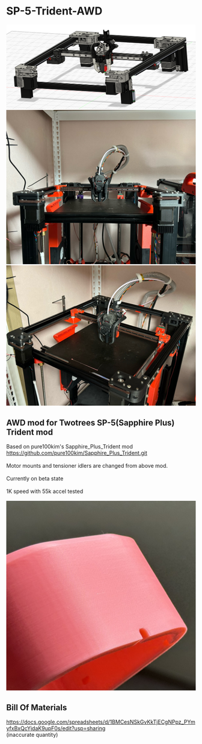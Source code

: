 # SP-5-Trident-AWD

<p align="center">
  <img src="assembly overview.png">
  <img src="1.jpg">
  <img src="2.jpg">
</p>

## AWD mod for Twotrees SP-5(Sapphire Plus) Trident mod
  Based on pure100kim's Sapphire_Plus_Trident mod <br>
  https://github.com/pure100kim/Sapphire_Plus_Trident.git<br><br>
  Motor mounts and tensioner idlers are changed from above mod. <br><br>
  Currently on beta state <br><br>
  1K speed with 55k accel tested <br>
  <br>
  <img src="3.JPEG">
  
## Bill Of Materials
  https://docs.google.com/spreadsheets/d/1BMCesNSkGvKkTjECgNPpz_PYmyfxBxQcYjdaK9upF0s/edit?usp=sharing <br>
  (inaccurate quantity)
